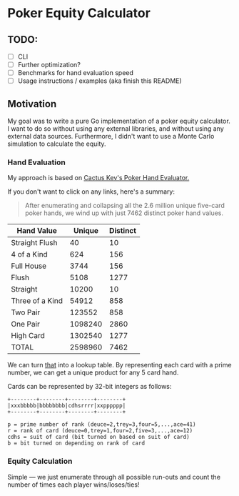 # Poker Equity Calculator

## TODO:
 - [ ] CLI
 - [ ] Further optimization?
 - [ ] Benchmarks for hand evaluation speed
 - [ ] Usage instructions / examples (aka finish this README)

## Motivation

My goal was to write a pure Go implementation of a poker equity calculator.
I want to do so without using any external libraries, and without using any
external data sources. Furthermore, I didn't want to use a Monte Carlo simulation
to calculate the equity. 

### Hand Evaluation

My approach is based on [Cactus Kev's Poker Hand Evaluator.](http://suffe.cool/poker/evaluator.html)

If you don't want to click on any links, here's a summary:
> After enumerating and collapsing all the 2.6 million unique five-card poker hands, we wind up with just 7462 distinct poker hand values.

| Hand Value      | Unique  | Distinct |
|-----------------|---------|----------|
| Straight Flush  | 40      | 10       |
| 4 of a Kind     | 624     | 156      |
| Full House      | 3744    | 156      |
| Flush           | 5108    | 1277     |
| Straight        | 10200   | 10       |
| Three of a Kind | 54912   | 858      |
| Two Pair        | 123552  | 858      |
| One Pair        | 1098240 | 2860     |
| High Card       | 1302540 | 1277     |
| TOTAL           | 2598960 | 7462     |

We can turn [that](http://suffe.cool/poker/7462.html) into a lookup table. By representing each card with a prime number, we can get a unique product for any 5 card hand.

Cards can be represented by 32-bit integers as follows:

```
+--------+--------+--------+--------+
|xxxbbbbb|bbbbbbbb|cdhsrrrr|xxpppppp|
+--------+--------+--------+--------+

p = prime number of rank (deuce=2,trey=3,four=5,...,ace=41)
r = rank of card (deuce=0,trey=1,four=2,five=3,...,ace=12)
cdhs = suit of card (bit turned on based on suit of card)
b = bit turned on depending on rank of card
```

### Equity Calculation

Simple — we just enumerate through all possible run-outs and count the number of times each player wins/loses/ties!
